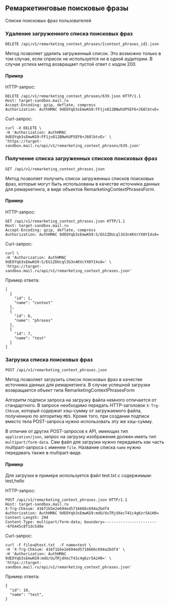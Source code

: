 ## Ремаркетинговые поисковые фразы
Списки поисковых фраз пользователей

### Удаление загруженного списка поисковых фраз
`DELETE /api/v1/remarketing_context_phrases/{context_phrases_id}.json`

Метод позволяет удалить загруженный список. Это возможно только в
том случае, если сприсок не используется ни в одной аудитории. В случае
успеха метод возвращает пустой ответ с кодом 200.

#### Пример

HTTP-запрос:

    DELETE /api/v1/remarketing_context_phrases/639.json HTTP/1.1
    Host: target-sandbox.mail.ru
    Accept-Encoding: gzip, deflate, compress
    Authorization: AuthHMAC 9dEOYqb3sEmwKG9:FF1jn812BNwhUP5EF6+J68lbtvE=

Curl-запрос:

    curl -X DELETE \
    -H 'Authorization: AuthHMAC 9dEOYqb3sEmwKG9:FF1jn812BNwhUP5EF6+J68lbtvE=' \
    'https://target-sandbox.mail.ru/api/v1/remarketing_context_phrases/639.json'


### Получение списка загруженных списков поисковых фраз
`GET /api/v1/remarketing_context_phrases.json`

Метод позволяет получить список загруженных списков поисковых фраз, которые могут быть использованы
в качестве источника данных для ремаркетинга, в виде объектов
RemarketingContextPhrasesForm.

#### Пример

HTTP-запрос:

    GET /api/v1/remarketing_context_phrases.json HTTP/1.1
    Host: target-sandbox.mail.ru
    Accept-Encoding: gzip, deflate, compress
    Authorization: AuthHMAC 9dEOYqb3sEmwKG9:S/EG1ZDUcql3G3n4KVcYX0YI4s8=

Curl-запрос:

    curl \
    -H 'Authorization: AuthHMAC 9dEOYqb3sEmwKG9:S/EG1ZDUcql3G3n4KVcYX0YI4s8=' \
    'https://target-sandbox.mail.ru/api/v1/remarketing_context_phrases.json'

Пример ответа:

    [
      {
        "id": 1,
        "name": "context"
      },
      {
        "id": 6,
        "name": "phrases"
      },
      {
        "id": 7,
        "name": "test"
      }
    ]


### Загрузка списка поисковых фраз
`POST /api/v1/remarketing_context_phrases.json`

Метод позволяет загрузить список поисковых фраз в качестве источника данных для ремаркетинга.
В случае успешной загрузки возвращается объект типа RemarketingContextPhrasesForm

Алгоритм подписи запроса на загрузку файла немного отличается от
стандартного. В запросе необходимо передать HTTP-заголовок `X-Trg-Chksum`,
который содержит хэш-сумму от загружаемого файла, полученную по
алгоритму `MD5`. Кроме того, при создании подписи вместо тела POST-запроса
нужно использовать эту же хэш-сумму.

В отличие от других POST-запросов к API, имеющих тип `application/json`,
запрос на загрузку изображения должен иметь тип `multipart/form-data`.
Сам файл для загрузки нужно передавать как часть multipart-запроса
с именем `file`. Название списка `name` нужно передавать также в
multipart-виде.

#### Пример

Для загрузки в примере используется файл test.txt с содержимым: test,hello

HTTP-запрос:

    POST /api/v1/remarketing_context_phrases.json HTTP/1.1
    Host: target-sandbox.mail.ru
    X-Trg-Chksum: 416f1b5e2e694ed5716666c694a2bdf4
    Authorization: AuthHMAC 9dEOYqb3sEmwKG9:mdU/UuTRjdXecT41c4g6zr5AiH0=
    Content-Length: 294
    Content-Type: multipart/form-data; boundary=------------------------6f6445c8f1dc5d8e


Curl-запрос:

    curl -F file=@test.txt  -F name=test \
    -H 'X-Trg-Chksum: 416f1b5e2e694ed5716666c694a2bdf4' \
    -H 'Authorization: AuthHMAC 9dEOYqb3sEmwKG9:mdU/UuTRjdXecT41c4g6zr5AiH0=' \
    'https://target-sandbox.mail.ru/api/v1/remarketing_context_phrases.json'

Пример ответа:

    {
      "id": 10,
      "name": "test",
    }


